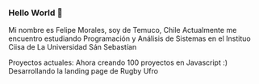 ### Hello World 👋

Mi nombre es Felipe Morales, soy de Temuco, Chile 
Actualmente me encuentro estudiando Programación y Análisis de Sistemas en el Instituo Ciisa de La Universidad Sán Sebastían 

Proyectos actuales:
Ahora creando 100 proyectos en Javascript :)
Desarrollando la landing page de Rugby Ufro

